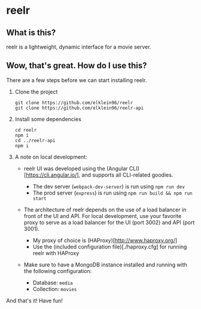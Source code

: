# reelr

## What is this?

reelr is a lightweight, dynamic interface for a movie server. 

## Wow, that's great. How do I use this?

There are a few steps before we can start installing reelr.

1. Clone the project

    ```
    git clone https://github.com/elklein96/reelr
    git clone https://github.com/elklein96/reelr-api
    ```

2. Install some dependencies

    ```
    cd reelr
    npm i
    cd ../reelr-api
    npm i
    ```

3. A note on local development:

    - reelr UI was developed using the (Angular CLI)[https://cli.angular.io/], and supports all CLI-related goodies.
        - The dev server (`webpack-dev-server`) is run using `npm run dev`
        - The prod server (`express`) is run using `npm run build && npm run start`

    - The architecture of reelr depends on the use of a load balancer in front of the UI and API. For local development, use your favorite proxy to serve as a load balancer for the UI (port 3002) and API (port 3001).
        - My proxy of choice is (HAProxy)[http://www.haproxy.org/]
        - Use the (included configuration file)[./haproxy.cfg] for running reelr with HAProxy

    - Make sure to have a MongoDB instance installed and running with the following configuration:
        - Database: `media`
        - Collection: `movies`

And that's it! Have fun!